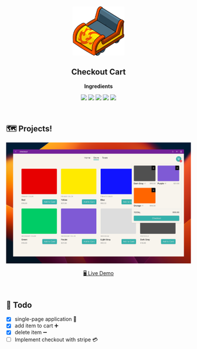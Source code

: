 <p align="center">
  <img width="140px" src="./public/cart.png" />
</p>
<h2 align="center">Checkout Cart</h2>
<p align="center"><b>Ingredients</b></p>
<p align="middle">
  <img src="https://img.shields.io/badge/language-ts-blue.svg?style=flat-square"/>
  <img src="https://img.shields.io/badge/library-react-61dafb.svg?style=flat-square"/>
  <img src="https://img.shields.io/badge/library-react--router-ff6500.svg?style=flat-square"/>
  <img src="https://img.shields.io/badge/library-framer--motion-blueviolet.svg?style=flat-square"/>
  <img src="https://img.shields.io/badge/styled-emotion-ff69b4.svg?style=flat-square"/>
</p>

<br />

## 🗺️ Projects!

<p align="center">
  <img src="./public/demo.png"/>
</p>
<p align="center">
  <a href="https://Rolo-coding.github.io/checkout-cart"> 🖥️ Live Demo</a>
</p>

<br />

## 📓 Todo

- [x] single-page application 📜
- [x] add item to cart ➕
- [x] delete item ➖
- [ ] Implement checkout with stripe 💳
